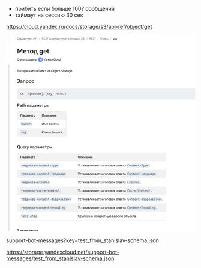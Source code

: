 + прибить если больше 100? сообщений
+ таймаут на сессию 30 сек

https://cloud.yandex.ru/docs/storage/s3/api-ref/object/get


![img.png](img.png)

support-bot-messages?key=test_from_stanislav-schema.json

https://storage.yandexcloud.net/support-bot-messages/test_from_stanislav-schema.json
